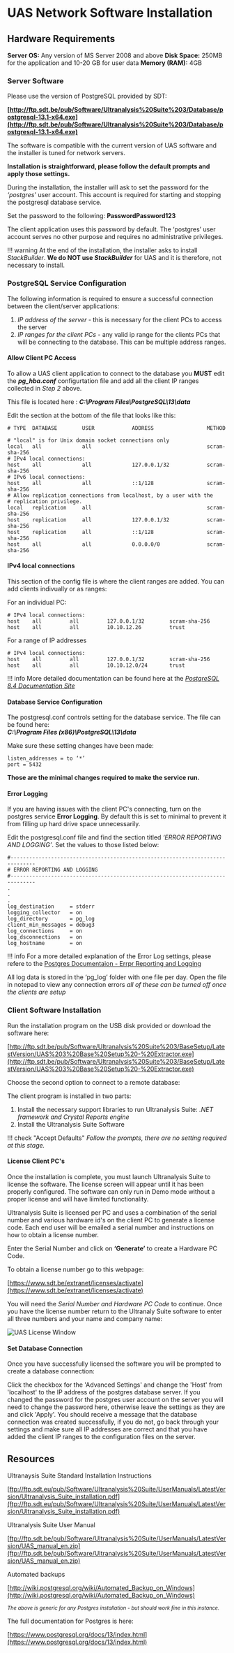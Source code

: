 # UAS Network Software Installation

## Hardware Requirements

**Server OS:** Any version of MS Server 2008 and above
**Disk Space:** 250MB for the application and 10-20 GB for user data
**Memory (RAM):** 4GB

### Server Software

Please use the version of PostgreSQL provided by SDT:

**[http://ftp.sdt.be/pub/Software/Ultranalysis%20Suite%203/Database/postgresql-13.1-x64.exe](http://ftp.sdt.be/pub/Software/Ultranalysis%20Suite%203/Database/postgresql-13.1-x64.exe)**

The software is compatible with the current version of UAS software and the installer is tuned for network servers.

**Installation is straightforward, please follow the default prompts and apply those settings.**

During the installation, the installer will ask to set the password for the *‘postgres’* user account. This account is required for starting and stopping the postgresql database service.

Set the password to the following:  **PasswordPassword123**

The client application uses this password by default.  The ‘postgres’ user account serves no other purpose and requires no administrative privileges.

!!! warning
    At the end of the installation, the installer asks to install *StackBuilder*. **We do NOT use *StackBuilder*** for UAS and it is therefore, not necessary to install.

<div style="page-break-after: always;"></div>

### PostgreSQL Service Configuration

The following information is required to ensure a successful connection between the client/server applications:

  1. *IP address of the server* - this is necessary for the client PCs to access the server
  2. *IP ranges for the client PCs* - any valid ip range for the clients PCs that will be connecting to the database.  This can be multiple address ranges.

#### Allow Client PC Access

To allow a UAS client application to connect to the database you **MUST** edit the ***pg_hba.conf*** configurtation file and add all the client IP ranges collected in *Step 2* above.

This file is located here :
***C:\Program Files\PostgreSQL\13\data***

Edit the section at the bottom of the file that looks like this:

````pgsql
# TYPE  DATABASE        USER            ADDRESS                 METHOD

# "local" is for Unix domain socket connections only
local   all             all                                     scram-sha-256
# IPv4 local connections:
host    all             all             127.0.0.1/32            scram-sha-256
# IPv6 local connections:
host    all             all             ::1/128                 scram-sha-256
# Allow replication connections from localhost, by a user with the
# replication privilege.
local   replication     all                                     scram-sha-256
host    replication     all             127.0.0.1/32            scram-sha-256
host    replication     all             ::1/128                 scram-sha-256
host    all             all             0.0.0.0/0            	scram-sha-256
````

#### IPv4 local connections

This section of the config file is where the client ranges are added. You can add clients indivually or as ranges:

For an individual PC:

````pgsql
# IPv4 local connections:
host    all         all         127.0.0.1/32        scram-sha-256
host    all         all         10.10.12.26         trust
````

For a range of IP addresses

````pgsql
# IPv4 local connections:
host    all         all         127.0.0.1/32        scram-sha-256
host    all         all         10.10.12.0/24       trust
````

!!! info
    More detailed documentation can be found here at the *[PostgreSQL 8.4 Documentation Site](https://www.postgresql.org/docs/8.4/auth-pg-hba-conf.html)*

#### Database Service Configuration

The postgresql.conf controls setting for the database service.  The file can be found here: <br>***C:\Program Files (x86)\PostgreSQL\13\data***

Make sure these setting changes have been made:

````pgsql
listen_addresses = to ‘*’
port = 5432
````

**Those are the minimal changes required to make the service run.**

#### Error Logging

If you are having issues with the client PC's connecting, turn on the postgres service **Error Logging**. By default this is set to minimal to prevent it from filling up hard drive space unnecessarily.

Edit the postgresql.conf file and find the section titled *‘ERROR REPORTING AND LOGGING’*. Set the values to those listed below:

````pgsql
#------------------------------------------------------------------------------
# ERROR REPORTING AND LOGGING
#------------------------------------------------------------------------------
.
.
.
log_destination 	= stderr
logging_collector 	= on
log_directory 		= pg_log
client_min_messages = debug3
log_connections 	= on
log_dsconnections 	= on
log_hostname 		= on
````

!!! info
    For a more detailed explanation of the Error Log settings, please refere to the [Postgres Documentaion - Errpr Reporting and Logging](https://www.postgresql.org/docs/13/runtime-config-logging.html)

All log data is stored in the ‘pg_log’ folder with one file per day. Open the file in notepad to view any connection errors
*all of these can be turned off once the clients are setup*

<div style="page-break-after: always;"></div>

### Client  Software Installation

Run the installation program on the USB disk provided or download the software here:

[http://ftp.sdt.be/pub/Software/Ultranalysis%20Suite%203/BaseSetup/LatestVersion/UAS%203%20Base%20Setup%20-%20Extractor.exe](http://ftp.sdt.be/pub/Software/Ultranalysis%20Suite%203/BaseSetup/LatestVersion/UAS%203%20Base%20Setup%20-%20Extractor.exe)

Choose the second option to connect to a remote database:

The client program is installed in two parts:

1. Install the necessary support libraries to run Ultranalysis Suite: *.NET framework and Crystal Reports engine*
2. Install the Ultranalysis Suite Software

!!! check "Accept Defaults"
    *Follow the prompts, there are no setting required at this stage.*

#### License Client PC's

Once the installation is complete, you must launch Ultranalysis Suite to license the software. The license screen will appear until it has been properly configured. The software can only run in Demo mode without a proper license and will have liimited functionality.

Ultranalysis Suite is licensed per PC and uses a combination of the serial number and various hardware id's on the client PC to generate a license code.  Each end user will be emailed a serial number and instructions on how to obtain a license number.

Enter the Serial Number and click on **‘Generate’** to create a Hardware PC Code.

To obtain a license number go to this webpage:

[https://www.sdt.be/extranet/licenses/activate](https://www.sdt.be/extranet/licenses/activate)

You will need the *Serial Number and Hardware PC Code* to continue. Once you have the license number return to the Ultranaly Suite software to enter all three numbers and your name and company name:

![UAS License Window](images/license-window.png "UAS3 License Window")

#### Set Database Connection

Once you have successfully licensed the software you will be prompted to create a database connection:

Click the checkbox for the 'Advanced Settings' and change the 'Host' from 'localhost' to the IP address of the postgres database server.  If you changed the password for the postgres user account on the server you will need to change the password here, otherwise leave the settings as they are and click 'Apply'.  You should receive a message that the database connection was created successfully, if you do not, go back through your settings and make sure all IP addresses are correct and that you have added the client IP ranges to the configuration files on the server.

<div style="page-break-after: always;"></div>

## Resources

Ultranaysis Suite Standard Installation Instructions

[ftp://ftp.sdt.eu/pub/Software/Ultranalysis%20Suite/UserManuals/LatestVersion/Ultranalysis_Suite_installation.pdf](ftp://ftp.sdt.eu/pub/Software/Ultranalysis%20Suite/UserManuals/LatestVersion/Ultranalysis_Suite_installation.pdf)

Ultranalysis Suite User Manual

[ftp://ftp.sdt.be/pub/Software/Ultranalysis%20Suite/UserManuals/LatestVersion/UAS_manual_en.zip](ftp://ftp.sdt.be/pub/Software/Ultranalysis%20Suite/UserManuals/LatestVersion/UAS_manual_en.zip)

Automated backups

[http://wiki.postgresql.org/wiki/Automated_Backup_on_Windows](http://wiki.postgresql.org/wiki/Automated_Backup_on_Windows)

<small>*The above is generic for any Postgres installation - but should work fine in this instance.*</small>

The full documentation for Postgres is here:

[https://www.postgresql.org/docs/13/index.html](https://www.postgresql.org/docs/13/index.html)
